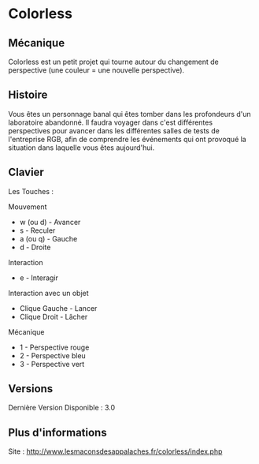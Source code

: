 # Colorless

## Mécanique
Colorless est un petit projet qui tourne autour du changement de perspective (une couleur = une nouvelle perspective).

## Histoire
Vous êtes un personnage banal qui êtes tomber dans les profondeurs d'un laboratoire abandonné.
Il faudra voyager dans c'est différentes perspectives pour avancer dans les différentes salles de tests de l'entreprise RGB, afin de comprendre les événements qui ont provoqué la situation dans laquelle vous êtes aujourd'hui.

## Clavier

Les Touches :

Mouvement
- w (ou d) - Avancer
- s - Reculer
- a (ou q) - Gauche
- d - Droite

Interaction
- e - Interagir

Interaction avec un objet
- Clique Gauche - Lancer
- Clique Droit - Lâcher

Mécanique
- 1 - Perspective rouge
- 2 - Perspective bleu
- 3 - Perspective vert

## Versions

Dernière Version Disponible : 3.0


## Plus d'informations

Site : http://www.lesmaconsdesappalaches.fr/colorless/index.php

